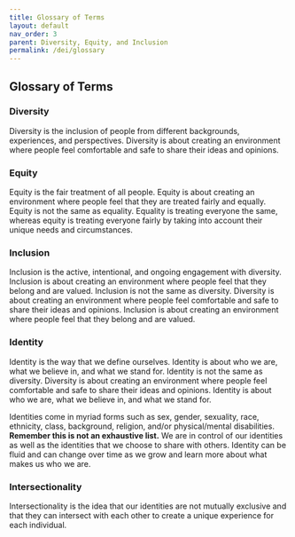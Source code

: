 ```yaml
---
title: Glossary of Terms
layout: default
nav_order: 3
parent: Diversity, Equity, and Inclusion
permalink: /dei/glossary
---
```



## Glossary of Terms

### Diversity
Diversity is the inclusion of people from different backgrounds, experiences, and perspectives. Diversity is about creating an environment where people feel comfortable and safe to share their ideas and opinions.

### Equity
Equity is the fair treatment of all people. Equity is about creating an environment where people feel that they are treated fairly and equally. Equity is not the same as equality. Equality is treating everyone the same, whereas equity is treating everyone fairly by taking into account their unique needs and circumstances.

### Inclusion
Inclusion is the active, intentional, and ongoing engagement with diversity. Inclusion is about creating an environment where people feel that they belong and are valued. Inclusion is not the same as diversity. Diversity is about creating an environment where people feel comfortable and safe to share their ideas and opinions. Inclusion is about creating an environment where people feel that they belong and are valued.

### Identity
Identity is the way that we define ourselves. Identity is about who we are, what we believe in, and what we stand for. Identity is not the same as diversity. Diversity is about creating an environment where people feel comfortable and safe to share their ideas and opinions. Identity is about who we are, what we believe in, and what we stand for. 

Identities come in myriad forms such as sex, gender, sexuality, race, ethnicity, class, background, religion, and/or physical/mental disabilities. **Remember this is not an exhaustive list.** We are in control of our identities as well as the identities that we choose to share with others. Identity can be fluid and can change over time as we grow and learn more about what makes us who we are.

### Intersectionality
Intersectionality is the idea that our identities are not mutually exclusive and that they can intersect with each other to create a unique experience for each individual. 
